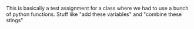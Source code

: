 This is basically a test assignment for a class where we had to use a bunch of python functions. 
Stuff like "add these variables" and "combine these stings"